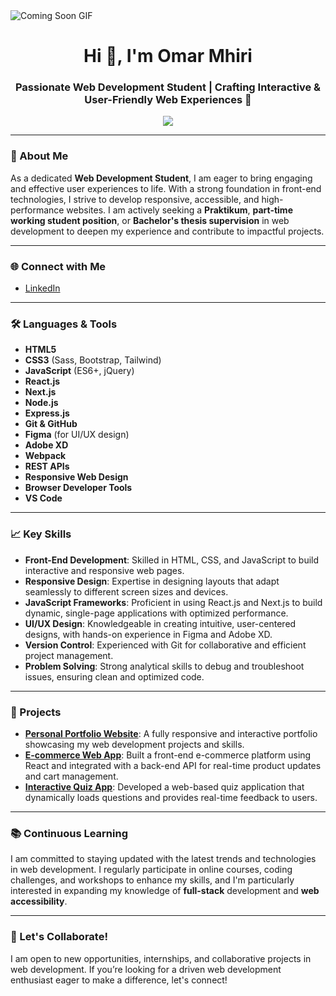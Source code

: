 
<img src="https://media3.giphy.com/media/qgQUggAC3Pfv687qPC/giphy.gif?cid=6c09b952xw2t60cv2gbzf0351w7mby2s7sanevzc2qye4a9z&ep=v1_internal_gif_by_id&rid=giphy.gif&ct=g" alt="Coming Soon GIF" />




<h1 align="center">Hi 👋, I'm Omar Mhiri</h1>
<h3 align="center">Passionate Web Development Student | Crafting Interactive & User-Friendly Web Experiences 🚀</h3>

<p align="center">
  <img src="https://readme-typing-svg.herokuapp.com?color=37BCF7&center=true&vCenter=true&lines=Frontend+Fanatic+|+Web+Development+Enthusiast;UI+Explorer+|+Code+Crafter;Constantly+Learning+|+Focused+on+User+Experience!">
</p>

---

### 💼 About Me
As a dedicated **Web Development Student**, I am eager to bring engaging and effective user experiences to life. With a strong foundation in front-end technologies, I strive to develop responsive, accessible, and high-performance websites. I am actively seeking a **Praktikum**, **part-time working student position**, or **Bachelor's thesis supervision** in web development to deepen my experience and contribute to impactful projects.

---

### 🌐 Connect with Me
- [LinkedIn](https://www.linkedin.com/in/omar-mhiri-67b8b2263/)  
---

### 🛠️ Languages & Tools
- **HTML5**
- **CSS3** (Sass, Bootstrap, Tailwind)
- **JavaScript** (ES6+, jQuery)
- **React.js**
- **Next.js**
- **Node.js**
- **Express.js**
- **Git & GitHub**
- **Figma** (for UI/UX design)
- **Adobe XD**
- **Webpack**
- **REST APIs**
- **Responsive Web Design**
- **Browser Developer Tools**
- **VS Code**

---

### 📈 Key Skills
- **Front-End Development**: Skilled in HTML, CSS, and JavaScript to build interactive and responsive web pages.
- **Responsive Design**: Expertise in designing layouts that adapt seamlessly to different screen sizes and devices.
- **JavaScript Frameworks**: Proficient in using React.js and Next.js to build dynamic, single-page applications with optimized performance.
- **UI/UX Design**: Knowledgeable in creating intuitive, user-centered designs, with hands-on experience in Figma and Adobe XD.
- **Version Control**: Experienced with Git for collaborative and efficient project management.
- **Problem Solving**: Strong analytical skills to debug and troubleshoot issues, ensuring clean and optimized code.

---

### 🌟 Projects
- **[Personal Portfolio Website](link)**: A fully responsive and interactive portfolio showcasing my web development projects and skills.
- **[E-commerce Web App](link)**: Built a front-end e-commerce platform using React and integrated with a back-end API for real-time product updates and cart management.
- **[Interactive Quiz App](link)**: Developed a web-based quiz application that dynamically loads questions and provides real-time feedback to users.

---

### 📚 Continuous Learning
I am committed to staying updated with the latest trends and technologies in web development. I regularly participate in online courses, coding challenges, and workshops to enhance my skills, and I'm particularly interested in expanding my knowledge of **full-stack** development and **web accessibility**.

---

### 🌟 Let's Collaborate!
I am open to new opportunities, internships, and collaborative projects in web development. If you’re looking for a driven web development enthusiast eager to make a difference, let's connect!
